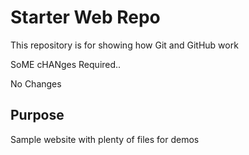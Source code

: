 # Starter Web Repo

This repository is for showing how Git and GitHub work

SoME cHANges Required..




No Changes

## Purpose

Sample website with plenty of files for demos